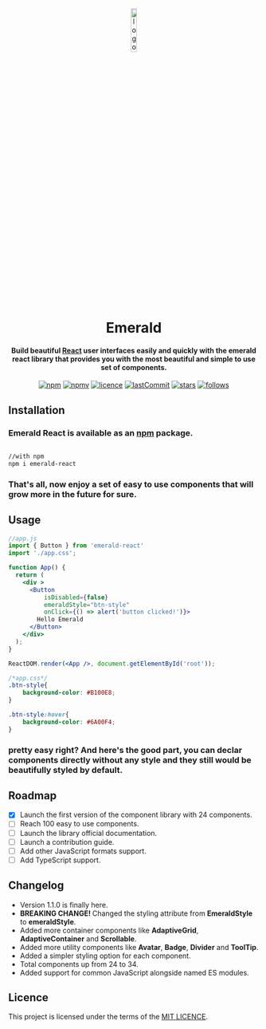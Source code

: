 <!-- markdownlint-disable-next-line -->
<div align="center">
  <img src="https://user-images.githubusercontent.com/35573892/157494134-d811db26-78e9-4316-94c4-b30fc88f7b44.png" alt="logo" width="15%" />
</div>

<h1 align="center"> Emerald </h1>

<div align="center">
  
#### Build beautiful [React](https://reactjs.org/) user interfaces easily and quickly with the emerald react library that provides you with the most beautiful and simple to use set of components.
  
[![npm](https://img.shields.io/npm/dw/emerald-react)](https://www.npmjs.com/package/emerald-react)
[![npmv](https://img.shields.io/npm/v/emerald-react)](https://www.npmjs.com/package/emerald-react)
[![licence](https://img.shields.io/npm/l/emerald-react)](https://www.npmjs.com/package/emerald-react)
[![lastCommit](https://img.shields.io/github/last-commit/TheX-ByAaron/Emerald-react-lib)](https://github.com/TheX-ByAaron/Emerald-react-lib)
[![stars](https://img.shields.io/github/stars/TheX-ByAaron/Emerald-react-lib?style=social)](https://github.com/TheX-ByAaron/Emerald-react-lib)
[![follows](https://img.shields.io/github/followers/TheX-ByAaron?style=social)](https://github.com/TheX-ByAaron)
  
</div>

## Installation
### Emerald React is available as an [npm](https://www.npmjs.com/package/emerald-react) package.
```sh

//with npm
npm i emerald-react
```
### That's all, now enjoy a set of easy to use components that will grow more in the future for sure.

## Usage
```jsx
//app.js
import { Button } from 'emerald-react'
import './app.css';

function App() {
  return (
    <div >
      <Button 
          isDisabled={false}
          emeraldStyle="btn-style"
          onClick={() => alert('button clicked!')}>
        Hello Emerald
      </Button>
    </div>
  );
}

ReactDOM.render(<App />, document.getElementById('root'));
```

```css
/*app.css*/
.btn-style{
    background-color: #B100E8;
}

.btn-style:hover{
    background-color: #6A00F4;
}
```
### pretty easy right? And here's the good part, you can declar components directly without any style and they still would be beautifully styled by default. 

## Roadmap

- [x] Launch the first version of the component library with 24 components.
- [ ] Reach 100 easy to use components.
- [ ] Launch the library official documentation.
- [ ] Launch a contribution guide.
- [ ] Add other JavaScript formats support.
- [ ] Add TypeScript support.

## Changelog

- Version 1.1.0 is finally here.
- <b> BREAKING CHANGE! </b> Changed the styling attribute from <b>EmeraldStyle</b> to <b>emeraldStyle</b>.
- Added more container components like <b>AdaptiveGrid</b>, <b>AdaptiveContainer</b> and <b>Scrollable</b>.
- Added more utility components like <b>Avatar</b>, <b>Badge</b>, <b>Divider</b> and <b>ToolTip</b>.
- Added a simpler styling option for each component.
- Total components up from 24 to 34.
- Added support for common JavaScript alongside named ES modules.

## Licence
This project is licensed under the terms of the [MIT LICENCE](https://github.com/TheX-ByAaron/Emerald-react-lib/LICENCE).
